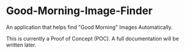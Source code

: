 # Good-Morning-Image-Finder
An application that helps find "Good Morning" Images Automatically.

This is currently a Proof of Concept (POC). A full documentation will be written later.
